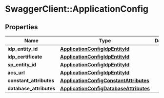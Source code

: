 # SwaggerClient::ApplicationConfig

## Properties
Name | Type | Description | Notes
------------ | ------------- | ------------- | -------------
**idp_entity_id** | [**ApplicationConfigIdpEntityId**](ApplicationConfigIdpEntityId.md) |  | [optional] 
**idp_certificate** | [**ApplicationConfigIdpEntityId**](ApplicationConfigIdpEntityId.md) |  | [optional] 
**sp_entity_id** | [**ApplicationConfigIdpEntityId**](ApplicationConfigIdpEntityId.md) |  | [optional] 
**acs_url** | [**ApplicationConfigIdpEntityId**](ApplicationConfigIdpEntityId.md) |  | [optional] 
**constant_attributes** | [**ApplicationConfigConstantAttributes**](ApplicationConfigConstantAttributes.md) |  | [optional] 
**database_attributes** | [**ApplicationConfigDatabaseAttributes**](ApplicationConfigDatabaseAttributes.md) |  | [optional] 


